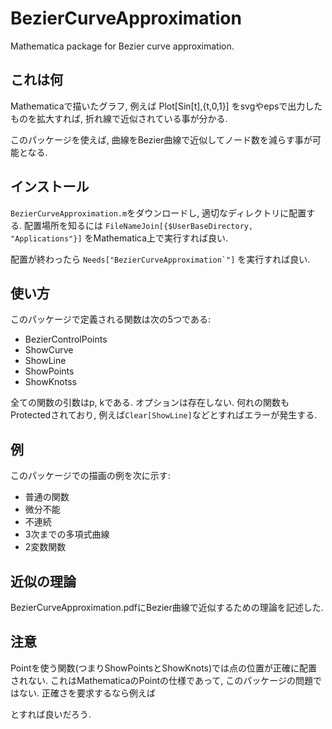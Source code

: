 # BezierCurveApproximation
Mathematica package for Bezier curve approximation.

## これは何
Mathematicaで描いたグラフ, 例えば
Plot[Sin[t],{t,0,1}]
をsvgやepsで出力したものを拡大すれば, 折れ線で近似されている事が分かる.

このパッケージを使えば, 曲線をBezier曲線で近似してノード数を減らす事が可能となる.



## インストール
`BezierCurveApproximation.m`をダウンロードし, 適切なディレクトリに配置する.
配置場所を知るには
`FileNameJoin[{$UserBaseDirectory, "Applications"}]`
をMathematica上で実行すれば良い.

配置が終わったら
``Needs["BezierCurveApproximation`"]``
を実行すれば良い.

## 使い方
このパッケージで定義される関数は次の5つである:
- BezierControlPoints
- ShowCurve
- ShowLine
- ShowPoints
- ShowKnotss

全ての関数の引数はp, kである.
オプションは存在しない.
何れの関数もProtectedされており, 例えば`Clear[ShowLine]`などとすればエラーが発生する.


## 例
このパッケージでの描画の例を次に示す:
- 普通の関数
- 微分不能
- 不連続
- 3次までの多項式曲線
- 2変数関数


## 近似の理論
BezierCurveApproximation.pdfにBezier曲線で近似するための理論を記述した.


## 注意
Pointを使う関数(つまりShowPointsとShowKnots)では点の位置が正確に配置されない.
これはMathematicaのPointの仕様であって, このパッケージの問題ではない.
正確さを要求するなら例えば

とすれば良いだろう.

